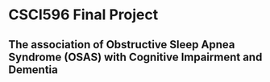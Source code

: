 # CSCI596 Final Project

## The association of Obstructive Sleep Apnea Syndrome (OSAS) with Cognitive Impairment and Dementia
